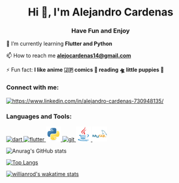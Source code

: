 <h1 align="center">Hi 👋, I'm Alejandro Cardenas</h1>
<h3 align="center">Have Fun and Enjoy</h3>

🔭  I’m currently learning **Flutter and Python**

📫  How to reach me **alejocardenas14@gmail.com**

⚡ Fun fact: **I like anime 🇯🇵 comics 🎯 reading 🛸 little puppies 🐶**

<h3 align="left">Connect with me:</h3>
<p align="left">
<a href="https://www.linkedin.com/in/alejandro-cardenas-730948135/" target="blank"><img align="center" src="https://raw.githubusercontent.com/rahuldkjain/github-profile-readme-generator/master/src/images/icons/Social/linked-in-alt.svg" alt="https://www.linkedin.com/in/alejandro-cardenas-730948135/" height="30" width="40" /></a>
</p>



<h3 align="left">Languages and Tools:</h3>
<p align="left"> <a href="https://dart.dev" target="_blank"> <img src="https://www.vectorlogo.zone/logos/dartlang/dartlang-icon.svg" alt="dart" width="40" height="40"/> </a> <a href="https://flutter.dev" target="_blank"> <img src="https://www.vectorlogo.zone/logos/flutterio/flutterio-icon.svg" alt="flutter" width="40" height="40"/> </a> <a href="https://www.python.org" target="_blank"> <img src="https://raw.githubusercontent.com/devicons/devicon/master/icons/python/python-original.svg" alt="python" width="40" height="40"/> </a>  <a href="https://git-scm.com/" target="_blank"> <img src="https://www.vectorlogo.zone/logos/git-scm/git-scm-icon.svg" alt="git" width="40" height="40"/> </a> <a href="https://www.java.com" target="_blank"> <img src="https://raw.githubusercontent.com/devicons/devicon/master/icons/java/java-original.svg" alt="java" width="40" height="40"/> </a> <a href="https://www.mysql.com/" target="_blank"> <img src="https://raw.githubusercontent.com/devicons/devicon/master/icons/mysql/mysql-original-wordmark.svg" alt="mysql" width="40" height="40"/> </a> </p>

![Anurag's GitHub stats](https://github-readme-stats.vercel.app/api?username=AlejandroCardenas13&show_icons=true&theme=dark)

[![Top Langs](https://github-readme-stats.vercel.app/api/top-langs/?username=AlejandroCardenas13&theme=dark)](https://github.com/anuraghazra/github-readme-stats)

[![willianrod's wakatime stats](https://github-readme-stats.vercel.app/api/wakatime?username=alejandrocardenas13&theme=dark)](https://github.com/anuraghazra/github-readme-stats)
